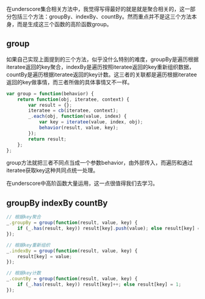 在underscore集合相关方法中，我觉得写得最好的就是就是聚合相关的，这一部分包括三个方法：groupBy、indexBy、countBy。然而重点并不是这三个方法本身，而是生成这三个函数的高阶函数group。

## group

如果自己实现上面提到的三个方法，似乎没什么特别的难度，groupBy是遍历根据iteratee返回的key聚合，indexBy是遍历按照iteratee返回的key重新组织数据，countBy是遍历根据iteratee返回的key计数。这三者的关联都是遍历根据iteratee返回的key做事情，而三者所做的具体事情又不一样。


```javascript
var group = function(behavior) {
    return function(obj, iteratee, context) {
        var result = {};
        iteratee = cb(iteratee, context);
        _.each(obj, function(value, index) {
            var key = iteratee(value, index, obj);
            behavior(result, value, key);
        });
        return result;
    };
};
```

group方法就把三者不同点当成一个参数behavior，由外部传入，而遍历和通过iteratee获取key这种共同点统一处理。

在underscore中高阶函数大量运用，这一点很值得我们去学习。

## groupBy indexBy countBy


```javascript
// 根据key聚合
_.groupBy = group(function(result, value, key) {
    if (_.has(result, key)) result[key].push(value); else result[key] = [value];
});

// 根据key重新组织
_.indexBy = group(function(result, value, key) {
    result[key] = value;
});

// 根据key计数
_.countBy = group(function(result, value, key) {
    if (_.has(result, key)) result[key]++; else result[key] = 1;
});
```
